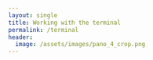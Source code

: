```yaml
---
layout: single
title: Working with the terminal
permalink: /terminal
header:
  image: /assets/images/pano_4_crop.png
---
```


<script src="https://gist.github.com/gabrielStanovsky/ec2c5cc16907df9aab7cacdf45893e4f.js"></script>